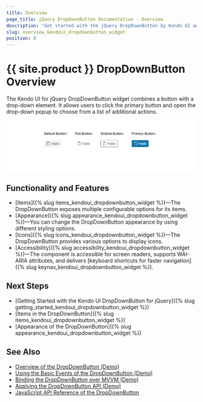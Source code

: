 ```yaml
---
title: Overview
page_title: jQuery DropDownButton Documentation - Overview
description: "Get started with the jQuery DropDownButton by Kendo UI and learn how to initialize it and what its key features are."
slug: overview_kendoui_dropdownbutton_widget
position: 0
---
```


# {{ site.product }} DropDownButton Overview

The Kendo UI for jQuery DropDownButton widget combines a button with a drop-down element. It allows users to click the primary button and open the drop-down popup to choose from a list of additional actions.

![Kendo UI for jQuery DropDownButton Overview](dropdownbutton-overview.PNG)

## Functionality and Features

* [Items]({% slug items_kendoui_dropdownbutton_widget %})&mdash;The DropDownButton exposes multiple configurable options for its items.
* [Appearance]({% slug appearance_kendoui_dropdownbutton_widget %})&mdash;You can change the DropDownButton appearance by using different styling options.
* [Icons]({% slug icons_kendoui_dropdownbutton_widget %})&mdash;The DropDownButton provides various options to display icons.
* [Accessibility]({% slug accessibility_kendoui_dropdownbutton_widget %})&mdash;The component is accessible for screen readers, supports WAI-ARIA attributes, and delivers [keyboard shortcuts for faster navigation]({% slug keynav_kendoui_dropdownbutton_widget %}).


## Next Steps

* [Getting Started with the Kendo UI DropDownButton for jQuery]({% slug getting_started_kendoui_dropdownbutton_widget %})
* [Items in the DropDownButton]({% slug items_kendoui_dropdownbutton_widget %})
* [Appearance of the DropDownButton]({% slug appearance_kendoui_dropdownbutton_widget %})

## See Also

* [Overview of the DropDownButton (Demo)](https://demos.telerik.com/kendo-ui/dropdownbutton/index)
* [Using the Basic Events of the DropDownButton (Demo)](https://demos.telerik.com/kendo-ui/dropdownbutton/events)
* [Binding the DropDownButton over MVVM (Demo)](https://demos.telerik.com/kendo-ui/dropdownbutton/mvvm)
* [Applying the DropDownButton API (Demo)](https://demos.telerik.com/kendo-ui/dropdownbutton/api)
* [JavaScript API Reference of the DropDownButton](/api/javascript/ui/dropdownbutton)
